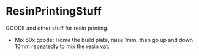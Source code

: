 # ResinPrintingStuff
GCODE and other stuff for resin printing.

* Mix 50x.gcode: Home the build plate, raise 1mm, then go up and down 10mm repeatedly to mix the resin vat.
